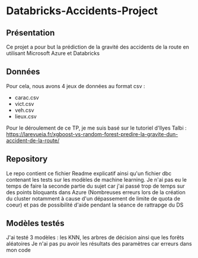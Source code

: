 # Databricks-Accidents-Project

## Présentation
Ce projet a pour but la prédiction de la gravité des accidents de la route en utilisant Microsoft Azure et Databricks

## Données
Pour cela, nous avons 4 jeux de données au format csv : 
- carac.csv
- vict.csv 
- veh.csv
- lieux.csv

Pour le déroulement de ce TP, je me suis basé sur le tutoriel d'Ilyes Talbi : https://larevueia.fr/xgboost-vs-random-forest-predire-la-gravite-dun-accident-de-la-route/

## Repository

Le repo contient ce fichier Readme explicatif ainsi qu'un fichier dbc contenant les tests sur les modèles de machine learning.
Je n'ai pas eu le temps de faire la seconde partie du sujet car j'ai passé trop de temps sur des points bloquants dans Azure (Nombreuses erreurs lors de la création du cluster notamment à cause d'un dépassement de limite de quota de coeur) et pas de possibilité d'aide pendant la séance de rattrapge du DS

## Modèles testés

J'ai testé 3 modèles : les KNN, les arbres de décision ainsi que les forêts aléatoires
Je n'ai pas pu avoir les résultats des paramètres car erreurs dans mon code

